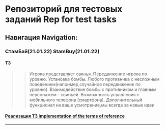 # Репозиторий для тестовых заданий Rep for test tasks
## Навигация Navigation:
### СтэмБай(21.01.22) StamBuy(21.01.22)
#### ТЗ
>> Игрока представляет свинья. Передвижение игрока по уровню. Установка бомбы. Любого противника с несложным поведением(например,случайное передвижение по уровню). Взаимодействие бомбы с противником и главным персонажем - свиньей. Возможность управления с мобильного телефона (смартфона). Дополнительный функционал на ваше усмотрение,мы всегда за новые идеи
#### [Реализация ТЗ Implementation of the terms of reference](https://github.com/romaRacoon/TestTasks/tree/stambuy)

-----------------------------------------

